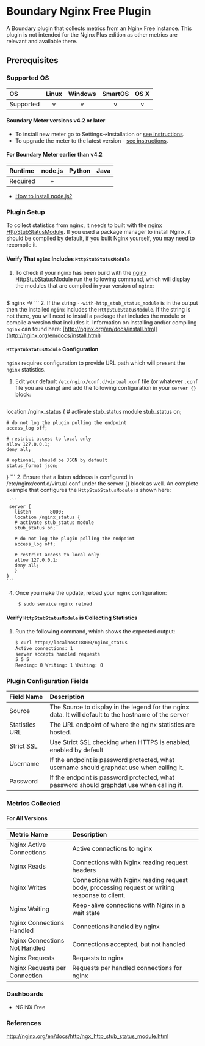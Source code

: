 # Boundary Nginx Free Plugin

A Boundary plugin that collects metrics from an Nginx Free instance. This plugin is not intended for the Nginx Plus edition as other metrics are relevant and available there.

## Prerequisites

### Supported OS

|     OS    | Linux | Windows | SmartOS | OS X |
|:----------|:-----:|:-------:|:-------:|:----:|
| Supported |   v   |    v    |    v    |  v   |

#### Boundary Meter versions v4.2 or later

- To install new meter go to Settings->Installation or [see instructions](https://help.boundary.com/hc/en-us/sections/200634331-Installation). 
- To upgrade the meter to the latest version - [see instructions](https://help.boundary.com/hc/en-us/articles/201573102-Upgrading-the-Boundary-Meter). 

#### For Boundary Meter earlier than v4.2

|  Runtime | node.js | Python | Java |
|:---------|:-------:|:------:|:----:|
| Required |    +    |        |      |

- [How to install node.js?](https://help.boundary.com/hc/articles/202360701)

### Plugin Setup

To collect statistics from nginx, it needs to built with the [nginx HttpStubStatusModule](http://nginx.org/en/docs/http/ngx_http_stub_status_module.html). If you used a package manager to install Nginx, it should be compiled by default, if you built Nginx yourself, you may need to recompile it.

#### Verify That `nginx` Includes `HttpStubStatusModule`

1. To check if your nginx has been build with the [nginx HttpStubStatusModule](http://nginx.org/en/docs/http/ngx_http_stub_status_module.html) run the following command, which will display the modules that are compiled in your version of `nginx`:
     ```bash
  $ nginx -V
    ```
2. If the string `--with-http_stub_status_module` is in the output then the installed `nginx` includes the `HttpStubStatusModule`. If the string is not there, you will need to install a package that includes the module or compile a version that includes it. Information on installing and/or compiling `nginx` can found here: [http://nginx.org/en/docs/install.html](http://nginx.org/en/docs/install.html)

#### `HttpStubStatusModule` Configuration

`nginx` requires configuration to provide URL path which will present the `nginx` statistics.

1. Edit your default `/etc/nginx/conf.d/virtual.conf` file (or whatever `.conf` file you are using) and add the following configuration in your `server {}` block:

     ```
  location /nginx_status {
    # activate stub_status module
    stub_status on;

    # do not log the plugin polling the endpoint
    access_log off;

    # restrict access to local only
    allow 127.0.0.1;
    deny all;

    # optional, should be JSON by default
    status_format json;
  }
     ```
2. Ensure that a listen address is configured in /etc/nginx/conf.d/virtual.conf under the server {} block as well. An complete example that configures the `HttpStubStatusModule` is shown here:

     ```
     server {
       listen       8000;
       location /nginx_status {
       # activate stub_status module
       stub_status on;

       # do not log the plugin polling the endpoint
       access_log off;

       # restrict access to local only
       allow 127.0.0.1;
       deny all;
       }
    }
    ```

4. Once you make the update, reload your nginx configuration:
    ```bash
     $ sudo service nginx reload
    ```

#### Verify `HttpStubStatusModule` is Collecting Statistics

1. Run the following command, which shows the expected output:
    ```bash
    $ curl http://localhost:8000/nginx_status
    Active connections: 1
    server accepts handled requests
    5 5 5
    Reading: 0 Writing: 1 Waiting: 0
    ```

### Plugin Configuration Fields

|Field Name    |Description                                                                                           |
|:-------------|:-----------------------------------------------------------------------------------------------------|
|Source        |The Source to display in the legend for the nginx data.  It will default to the hostname of the server|
|Statistics URL|The URL endpoint of where the nginx statistics are hosted.                                            |
|Strict SSL    |Use Strict SSL checking when HTTPS is enabled, enabled by default                                     |
|Username      |If the endpoint is password protected, what username should graphdat use when calling it.             |
|Password      |If the endpoint is password protected, what password should graphdat use when calling it.             |


### Metrics Collected

#### For All Versions

|Metric Name          |Description                       |
|:--------------------|:---------------------------------|
|Nginx Active Connections     |Active connections to nginx                                                                   |
|Nginx Reads                  |Connections with Nginx reading request headers                                                |
|Nginx Writes                 |Connections with Nginx reading request body, processing request or writing response to client.|
|Nginx Waiting                |Keep-alive connections with Nginx in a wait state                                             |
|Nginx Connections Handled    |Connections handled by nginx                                                                  |
|Nginx Connections Not Handled|Connections accepted, but not handled                                                         |
|Nginx Requests               |Requests to nginx                                                                             |
|Nginx Requests per Connection|Requests per handled connections for nginx                                                    |

### Dashboards

- NGINX Free

### References

http://nginx.org/en/docs/http/ngx_http_stub_status_module.html
